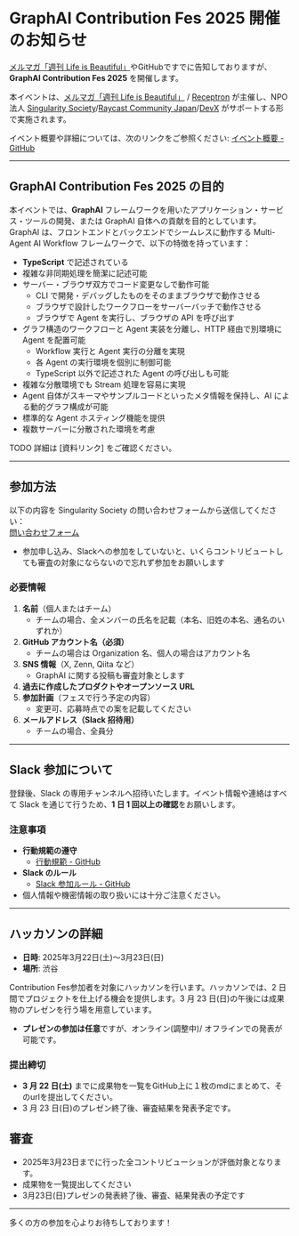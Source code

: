 # GraphAI Contribution Fes 2025 開催のお知らせ

[メルマガ「週刊 Life is Beautiful」](https://www.mag2.com/m/0001323030)やGitHubですでに告知しておりますが、**GraphAI Contribution Fes 2025** を開催します。

本イベントは、[メルマガ「週刊 Life is Beautiful」](https://www.mag2.com/m/0001323030) / [Receptron](https://github.com/receptron/) が主催し、NPO法人 [Singularity Society](https://singularitysociety.org/)/[Raycast Community Japan](https://raycast.connpass.com/)/[DevX](https://devx.jp/) がサポートする形で実施されます。

イベント概要や詳細については、次のリンクをご参照ください: [イベント概要 - GitHub](https://github.com/snakajima/life-is-beautiful)

---

## **GraphAI Contribution Fes 2025 の目的**

本イベントでは、**GraphAI** フレームワークを用いたアプリケーション・サービス・ツールの開発、または GraphAI 自体への貢献を目的としています。  
GraphAI は、フロントエンドとバックエンドでシームレスに動作する Multi-Agent AI Workflow フレームワークで、以下の特徴を持っています：

- **TypeScript** で記述されている  
- 複雑な非同期処理を簡潔に記述可能  
- サーバー・ブラウザ双方でコード変更なしで動作可能  
  - CLI で開発・デバッグしたものをそのままブラウザで動作させる  
  - ブラウザで設計したワークフローをサーバーバッチで動作させる
  - ブラウザで Agent を実行し、ブラウザの API を呼び出す  
- グラフ構造のワークフローと Agent 実装を分離し、HTTP 経由で別環境に Agent を配置可能
  - Workflow 実行と Agent 実行の分離を実現
  - 各 Agent の実行環境を個別に制御可能
  - TypeScript 以外で記述された Agent の呼び出しも可能  
- 複雑な分散環境でも Stream 処理を容易に実現  
- Agent 自体がスキーマやサンプルコードといったメタ情報を保持し、AI による動的グラフ構成が可能  
- 標準的な Agent ホスティング機能を提供  
- 複数サーバーに分散された環境を考慮  

TODO
詳細は [資料リンク] をご確認ください。

---

## **参加方法**

以下の内容を Singularity Society の問い合わせフォームから送信してください：  
[問い合わせフォーム](https://docs.google.com/forms/u/7/d/e/1FAIpQLSfk1cnTUwBvalTqm9un_p9Oyl9LckVgmKC40ifyhtAU3BcTuw/viewform)

* 参加申し込み、Slackへの参加をしていないと、いくらコントリビュートしても審査の対象にならないので忘れず参加をお願いします

### 必要情報
1. **名前**（個人またはチーム）  
   - チームの場合、全メンバーの氏名を記載（本名、旧姓の本名、通名のいずれか）  
2. **GitHub アカウント名（必須）**  
   - チームの場合は Organization 名、個人の場合はアカウント名  
3. **SNS 情報**（X, Zenn, Qiita など）  
   - GraphAI に関する投稿も審査対象とします  
4. **過去に作成したプロダクトやオープンソース URL**  
5. **参加計画**（フェスで行う予定の内容）  
   - 変更可、応募時点での案を記載してください  
6. **メールアドレス（Slack 招待用）**  
   - チームの場合、全員分
---

## **Slack 参加について**
登録後、Slack の専用チャンネルへ招待いたします。イベント情報や連絡はすべて Slack を通じて行うため、**1 日 1 回以上の確認**をお願いします。

### 注意事項
- **行動規範の遵守**
  - [行動規範 - GitHub](https://github.com/SingularitySociety/societys_statement/blob/main/code-of-conduct.md)  
- **Slack のルール**
  - [Slack 参加ルール - GitHub](https://github.com/SingularitySociety/societys_statement/blob/main/SlackRule.md)  
- 個人情報や機密情報の取り扱いには十分ご注意ください。

---

## **ハッカソンの詳細**

- **日時**: 2025年3月22日(土)～3月23日(日)  
- **場所**: 渋谷  

Contribution Fes参加者を対象にハッカソンを行います。ハッカソンでは、2 日間でプロジェクトを仕上げる機会を提供します。3 月 23 日(日)の午後には成果物のプレゼンを行う場を用意しています。  

- **プレゼンの参加は任意**ですが、オンライン(調整中)/ オフラインでの発表が可能です。  

### 提出締切
- **3 月 22 日(土)** までに成果物を一覧をGitHub上に１枚のmdにまとめて、そのurlを提出してください。  
- 3 月 23 日(日)のプレゼン終了後、審査結果を発表予定です。

## 審査
- 2025年3月23日までに行った全コントリビューションが評価対象となります。  
- 成果物を一覧提出してください
- 3月23日(日)プレゼンの発表終了後、審査、結果発表の予定です

---

多くの方の参加を心よりお待ちしております！


